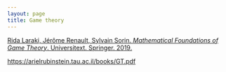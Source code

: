 ```yaml
---
layout: page
title: Game theory
---
```


[Rida Laraki, Jérôme Renault, Sylvain Sorin. *Mathematical Foundations of Game Theory*. Universitext. Springer. 2019.](https://link.springer.com/book/10.1007/978-3-030-26646-2)

<https://arielrubinstein.tau.ac.il/books/GT.pdf>



